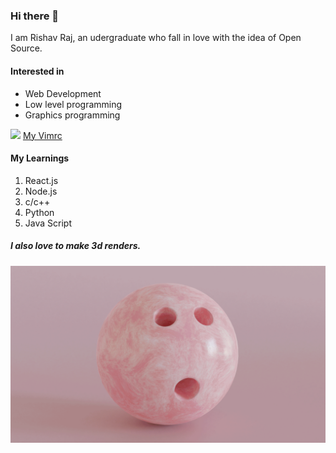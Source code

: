 ### Hi there 👋
I am Rishav Raj, an udergraduate who fall in love with the idea of Open Source.
#### Interested in 
- Web Development
- Low level programming 
- Graphics programming

<img src="images/art.png">
<a href="https://github.com/Rishav-mngo/vim/blob/master/vimrc_for_wsl">My Vimrc</a>

#### My Learnings
1. React.js
2. Node.js
3. c/c++
4. Python
5. Java Script

##### I also love to make 3d renders.
<img src="images/github.gif">
